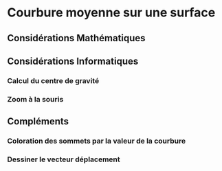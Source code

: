 # Courbure moyenne sur une surface

## Considérations Mathématiques



## Considérations Informatiques

### Calcul du centre de gravité

### Zoom à la souris

### 

## Compléments

### Coloration des sommets par la valeur de la courbure



### Dessiner le vecteur déplacement


